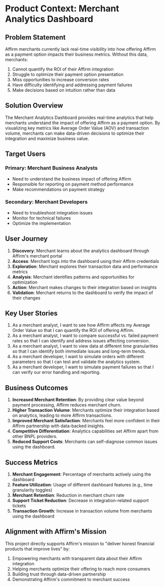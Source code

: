 # Product Context: Merchant Analytics Dashboard

## Problem Statement

Affirm merchants currently lack real-time visibility into how offering Affirm as a payment option impacts their business metrics. Without this data, merchants:

1. Cannot quantify the ROI of their Affirm integration
2. Struggle to optimize their payment option presentation
3. Miss opportunities to increase conversion rates
4. Have difficulty identifying and addressing payment failures
5. Make decisions based on intuition rather than data

## Solution Overview

The Merchant Analytics Dashboard provides real-time analytics that help merchants understand the impact of offering Affirm as a payment option. By visualizing key metrics like Average Order Value (AOV) and transaction volume, merchants can make data-driven decisions to optimize their integration and maximize business value.

## Target Users

### Primary: Merchant Business Analysts
- Need to understand the business impact of offering Affirm
- Responsible for reporting on payment method performance
- Make recommendations on payment strategy

### Secondary: Merchant Developers
- Need to troubleshoot integration issues
- Monitor for technical failures
- Optimize the implementation

## User Journey

1. **Discovery**: Merchant learns about the analytics dashboard through Affirm's merchant portal
2. **Access**: Merchant logs into the dashboard using their Affirm credentials
3. **Exploration**: Merchant explores their transaction data and performance metrics
4. **Analysis**: Merchant identifies patterns and opportunities for optimization
5. **Action**: Merchant makes changes to their integration based on insights
6. **Validation**: Merchant returns to the dashboard to verify the impact of their changes

## Key User Stories

1. As a merchant analyst, I want to see how Affirm affects my Average Order Value so that I can quantify the ROI of offering Affirm.
2. As a merchant analyst, I want to compare successful vs. failed payment rates so that I can identify and address issues affecting conversion.
3. As a merchant analyst, I want to view data at different time granularities so that I can identify both immediate issues and long-term trends.
4. As a merchant developer, I want to simulate orders with different parameters so that I can test and validate the analytics system.
5. As a merchant developer, I want to simulate payment failures so that I can verify our error handling and reporting.

## Business Outcomes

1. **Increased Merchant Retention**: By providing clear value beyond payment processing, Affirm reduces merchant churn.
2. **Higher Transaction Volume**: Merchants optimize their integration based on analytics, leading to more Affirm transactions.
3. **Improved Merchant Satisfaction**: Merchants feel more confident in their Affirm partnership with data-backed insights.
4. **Competitive Differentiation**: Analytics capabilities set Affirm apart from other BNPL providers.
5. **Reduced Support Costs**: Merchants can self-diagnose common issues using the dashboard.

## Success Metrics

1. **Merchant Engagement**: Percentage of merchants actively using the dashboard
2. **Feature Utilization**: Usage of different dashboard features (e.g., time granularity toggles)
3. **Merchant Retention**: Reduction in merchant churn rate
4. **Support Ticket Reduction**: Decrease in integration-related support tickets
5. **Transaction Growth**: Increase in transaction volume from merchants using the dashboard

## Alignment with Affirm's Mission

This project directly supports Affirm's mission to "deliver honest financial products that improve lives" by:

1. Empowering merchants with transparent data about their Affirm integration
2. Helping merchants optimize their offering to reach more consumers
3. Building trust through data-driven partnership
4. Demonstrating Affirm's commitment to merchant success